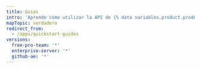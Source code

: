 ```yaml
---
title: Guías
intro: 'Aprende cómo utilizar la API de {% data variables.product.prodname_dotcom %} con tu app, integración continua, y cómo compilar con las apps.'
mapTopic: verdadero
redirect_from:
  - /apps/quickstart-guides
versions:
  free-pro-team: '*'
  enterprise-server: '*'
  github-ae: '*'
---
```


